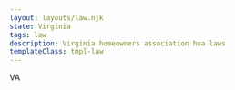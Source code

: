 ```yaml
---
layout: layouts/law.njk
state: Virginia
tags: law
description: Virginia homeowners association hoa laws
templateClass: tmpl-law
---
```


VA